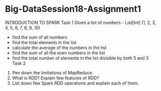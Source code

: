 # Big-DataSession18-Assignment1
INTRODUCTION TO SPARK
Task 1
Given a list of numbers - List[Int] (1, 2, 3, 4, 5, 6, 7, 8, 9, 10)
- find the sum of all numbers
- find the total elements in the list
- calculate the average of the numbers in the list
- find the sum of all the even numbers in the list
- find the total number of elements in the list divisible by both 5 and 3
Task 2
1) Pen down the limitations of MapReduce.
2) What is RDD? Explain few features of RDD?
3) List down few Spark RDD operations and explain each of them.
